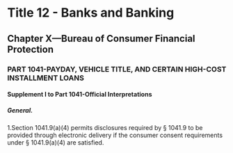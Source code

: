 
# Title 12 - Banks and Banking
## Chapter X—Bureau of Consumer Financial Protection
### PART 1041-PAYDAY, VEHICLE TITLE, AND CERTAIN HIGH-COST INSTALLMENT LOANS
#### Supplement I to Part 1041-Official Interpretations
##### General.

1.Section 1041.9(a)(4) permits disclosures required by § 1041.9 to be provided through electronic delivery if the consumer consent requirements under § 1041.9(a)(4) are satisfied.
